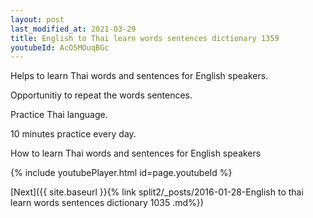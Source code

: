 ```yaml
---
layout: post
last_modified_at: 2021-03-29
title: English to Thai learn words sentences dictionary 1359 
youtubeId: AcO5MOuqBGc
---
```

 
 
Helps to learn Thai words and sentences for English speakers.

Opportunitiy to repeat the words sentences. 

Practice Thai language. 
 
10 minutes practice every day. 
 
How to learn Thai words and sentences for English speakers 
 
{% include youtubePlayer.html id=page.youtubeId %}
 
 
[Next]({{ site.baseurl }}{% link  split2/_posts/2016-01-28-English to thai learn words sentences dictionary 1035 .md%})
 
